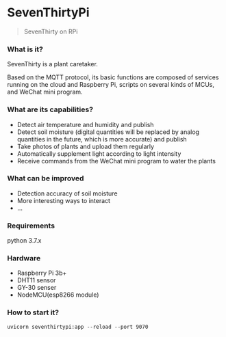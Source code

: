 # SevenThirtyPi

> SevenThirty on RPi

### What is it?

SevenThirty is a plant caretaker.

Based on the MQTT protocol, its basic functions are composed of services running on the cloud and Raspberry Pi, scripts on several kinds of MCUs, and WeChat mini program.

### What are its capabilities?

* Detect air temperature and humidity and publish
* Detect soil moisture (digital quantities will be replaced by analog quantities in the future, which is more accurate) and publish
* Take photos of plants and upload them regularly
* Automatically supplement light according to light intensity
* Receive commands from the WeChat mini program to water the plants

### What can be improved

* Detection accuracy of soil moisture
* More interesting ways to interact
* ...

### Requirements

python 3.7.x
### Hardware

* Raspberry Pi 3b+
* DHT11 sensor
* GY-30 senser
* NodeMCU(esp8266 module)

### How to start it?

`uvicorn seventhirtypi:app --reload --port 9070`
